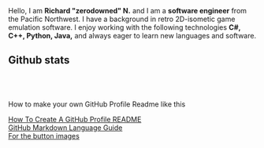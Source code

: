 <div>
  Hello, I am <strong>Richard "zerodowned" N.</strong> and I am a <strong>software engineer</strong> from the Pacific Northwest. I have a  background in retro 2D-isometic game emulation software. I enjoy working with the following technologies <strong>C#, C++, Python, Java,</strong> and always eager to learn new languages and software.
</div>

## Github stats

<!--![Anurag's github stats](https://github-readme-stats.vercel.app/api?username=zerodowned&count_private=true&show_icons=true)-->


<br>
<br>
<br>
How to make your own GitHub Profile Readme like this

[How To Create A GitHub Profile README](https://aboutmonica.com/blog/how-to-create-a-github-profile-readme/) <br>
  [GitHub Markdown Language Guide](https://github.com/adam-p/markdown-here/wiki/Markdown-Cheatsheet#links)<br>
[For the button images](https://shields.io/)<br>
